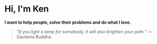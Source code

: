 # Hi, I'm Ken
**I want to help people, solve their problems and do what I love.**
> *"If you light a lamp for somebody, it will also brighten your path."* — Gautama Buddha

